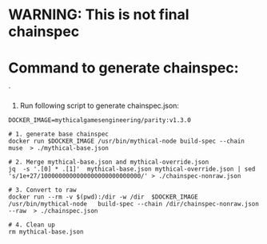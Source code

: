 # WARNING: This is not final chainspec 
# Command to generate chainspec:
`
 1. Run following script to generate chainspec.json:
```
DOCKER_IMAGE=mythicalgamesengineering/parity:v1.3.0

# 1. generate base chainspec  
docker run $DOCKER_IMAGE /usr/bin/mythical-node build-spec --chain muse  > ./mythical-base.json

# 2. Merge mythical-base.json and mythical-override.json
jq  -s '.[0] * .[1]'  mythical-base.json mythical-override.json | sed 's/1e+27/1000000000000000000000000000/' > ./chainspec-nonraw.json

# 3. Convert to raw 
docker run --rm -v $(pwd):/dir -w /dir  $DOCKER_IMAGE  /usr/bin/mythical-node   build-spec --chain /dir/chainspec-nonraw.json --raw  > ./chainspec.json

# 4. Clean up
rm mythical-base.json
```

